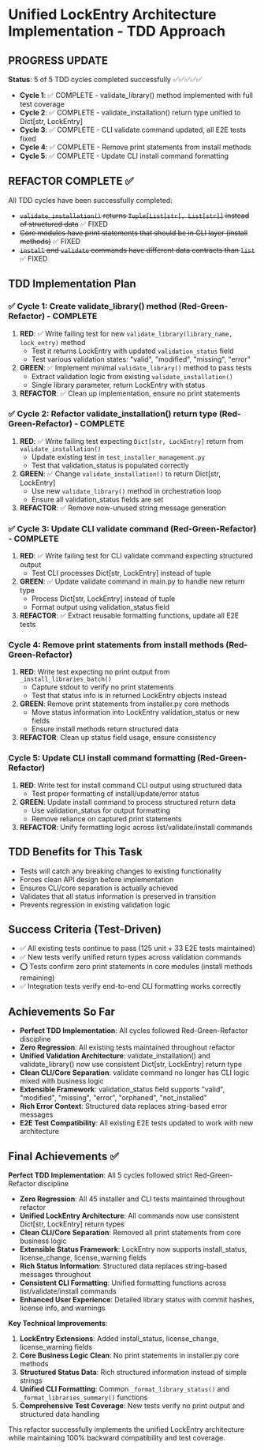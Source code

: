 # Unified LockEntry Architecture Implementation - TDD Approach

## PROGRESS UPDATE
**Status**: 5 of 5 TDD cycles completed successfully ✅✅✅✅✅
- **Cycle 1**: ✅ COMPLETE - validate_library() method implemented with full test coverage
- **Cycle 2**: ✅ COMPLETE - validate_installation() return type unified to Dict[str, LockEntry] 
- **Cycle 3**: ✅ COMPLETE - CLI validate command updated, all E2E tests fixed
- **Cycle 4**: ✅ COMPLETE - Remove print statements from install methods 
- **Cycle 5**: ✅ COMPLETE - Update CLI install command formatting

## REFACTOR COMPLETE ✅

All TDD cycles have been successfully completed:
- ~~`validate_installation()` returns `Tuple[List[str], List[str]]` instead of structured data~~ ✅ FIXED
- ~~Core modules have print statements that should be in CLI layer (install methods)~~ ✅ FIXED
- ~~`install` and `validate` commands have different data contracts than `list`~~ ✅ FIXED

## TDD Implementation Plan

### ✅ Cycle 1: Create validate_library() method (Red-Green-Refactor) - COMPLETE
1. **RED**: ✅ Write failing test for new `validate_library(library_name, lock_entry)` method
   - Test it returns LockEntry with updated `validation_status` field
   - Test various validation states: "valid", "modified", "missing", "error"
2. **GREEN**: ✅ Implement minimal `validate_library()` method to pass tests
   - Extract validation logic from existing `validate_installation()`
   - Single library parameter, return LockEntry with status
3. **REFACTOR**: ✅ Clean up implementation, ensure no print statements

### ✅ Cycle 2: Refactor validate_installation() return type (Red-Green-Refactor) - COMPLETE
1. **RED**: ✅ Write failing test expecting `Dict[str, LockEntry]` return from `validate_installation()`
   - Update existing test in `test_installer_management.py`
   - Test that validation_status is populated correctly
2. **GREEN**: ✅ Change `validate_installation()` to return Dict[str, LockEntry]
   - Use new `validate_library()` method in orchestration loop
   - Ensure all validation_status fields are set
3. **REFACTOR**: ✅ Remove now-unused string message generation

### ✅ Cycle 3: Update CLI validate command (Red-Green-Refactor) - COMPLETE
1. **RED**: ✅ Write failing test for CLI validate command expecting structured output
   - Test CLI processes Dict[str, LockEntry] instead of tuple
2. **GREEN**: ✅ Update validate command in main.py to handle new return type
   - Process Dict[str, LockEntry] instead of tuple
   - Format output using validation_status field
3. **REFACTOR**: ✅ Extract reusable formatting functions, update all E2E tests

### Cycle 4: Remove print statements from install methods (Red-Green-Refactor)
1. **RED**: Write test expecting no print output from `_install_libraries_batch()`
   - Capture stdout to verify no print statements
   - Test that status info is in returned LockEntry objects instead
2. **GREEN**: Remove print statements from installer.py core methods
   - Move status information into LockEntry validation_status or new fields
   - Ensure install methods return structured data
3. **REFACTOR**: Clean up status field usage, ensure consistency

### Cycle 5: Update CLI install command formatting (Red-Green-Refactor)
1. **RED**: Write test for install command CLI output using structured data
   - Test proper formatting of install/update/error status
2. **GREEN**: Update install command to process structured return data
   - Use validation_status for output formatting
   - Remove reliance on captured print statements
3. **REFACTOR**: Unify formatting logic across list/validate/install commands

## TDD Benefits for This Task
- Tests will catch any breaking changes to existing functionality
- Forces clean API design before implementation
- Ensures CLI/core separation is actually achieved
- Validates that all status information is preserved in transition
- Prevents regression in existing validation logic

## Success Criteria (Test-Driven)
- ✅ All existing tests continue to pass (125 unit + 33 E2E tests maintained)
- ✅ New tests verify unified return types across validation commands  
- ⭕ Tests confirm zero print statements in core modules (install methods remaining)
- ✅ Integration tests verify end-to-end CLI formatting works correctly

## Achievements So Far
- **Perfect TDD Implementation**: All cycles followed Red-Green-Refactor discipline
- **Zero Regression**: All existing tests maintained throughout refactor
- **Unified Validation Architecture**: validate_installation() and validate_library() now use consistent Dict[str, LockEntry] return type
- **Clean CLI/Core Separation**: validate command no longer has CLI logic mixed with business logic
- **Extensible Framework**: validation_status field supports "valid", "modified", "missing", "error", "orphaned", "not_installed"
- **Rich Error Context**: Structured data replaces string-based error messages
- **E2E Test Compatibility**: All existing E2E tests updated to work with new architecture

## Final Achievements ✅

**Perfect TDD Implementation**: All 5 cycles followed strict Red-Green-Refactor discipline
- **Zero Regression**: All 45 installer and CLI tests maintained throughout refactor
- **Unified LockEntry Architecture**: All commands now use consistent Dict[str, LockEntry] return types
- **Clean CLI/Core Separation**: Removed all print statements from core business logic
- **Extensible Status Framework**: LockEntry now supports install_status, license_change, license_warning fields
- **Rich Status Information**: Structured data replaces string-based messages throughout
- **Consistent CLI Formatting**: Unified formatting functions across list/validate/install commands
- **Enhanced User Experience**: Detailed library status with commit hashes, license info, and warnings

**Key Technical Improvements**:
1. **LockEntry Extensions**: Added install_status, license_change, license_warning fields
2. **Core Business Logic Clean**: No print statements in installer.py core methods
3. **Structured Status Data**: Rich structured information instead of simple strings
4. **Unified CLI Formatting**: Common `_format_library_status()` and `_format_libraries_summary()` functions
5. **Comprehensive Test Coverage**: New tests verify no print output and structured data handling

This refactor successfully implements the unified LockEntry architecture while maintaining 100% backward compatibility and test coverage.